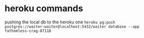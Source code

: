 # heroku commands

pushing the local db to the heroku one
`heroku pg:push postgres://waiter:waiter@localhost:5432/waiter database --app fathomless-crag-87118`
